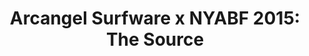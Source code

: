 ---
ee_id_show: '4274'
site: '1'
type: '5'
title: 'Arcangel Surfware x NYABF 2015: The Source'
url: the-source
live_url: ''
year: '2015'
venue: NYABF
state_country: New York
pitch: "​Arcangel Surfware pop-up. Debuted a few nu issues of The Source, and showed
  them along with a few works referenced in them. Sold over a quarter of a million
  lines of source code!"
ps: ''
imgs: the-source-nyabf-2015-09-install-1-database-EK.jpg,the-source-nyabf-2015-09-install-5-database-AT.jpg,the-source-nyabf-2015-09-install-4-database-EK.jpg,the-source-nyabf-2015-09-install-8-website-EK.jpg
things: "[9] [2002-002-i-shot-andy-warhol] 2002-002 I Shot Andy Warhol,[4111] [2013-117-the-source-desktop-wireform]
  2013-117 The Source Issue 1 Desktop Wireform (SRF-014),[4112] [2013-133-the-source-issue-3-i-shot-andy-warhol]
  2013 133 The Source Issue 3 I Shot Andy Warhol (SRF-016),[4113] [2013-168-the-source-issue-4-on-and-on]
  2013-168 The Source Issue 4 On and On  (SRF-017),[4114] [2013-138-the-source-pizza-party]
  2013 138 The Source Issue 2 Pizza Party (SRF-015),[4211] [2013-136-the-source-issue-5-space-invader]
  2013-136 The Source Issue 5 Space Invader  (SRF-20),[4213] [2013-137-the-source-hello-world-pen-plotter]
  2013-137 The Source Issue 6  Hello World Pen Plotter (SRF-22),[4214] [2013-140-the-source-issue-7-dooogle]
  2013-140 The Source Issue 7 Dooogle  (SRF-23),[4215] [2013-134-the-source-issue-8-six-sixty-six]
  2013-134 The Source Issue 8 Six Sixty Six  (SRF-24),[4413] [2015-173-arcangel-surfware-x-nyabf-2015-the-source]
  2015-173 Arcangel Surfware x NYABF 2015: The Source"
layout: shows
---
